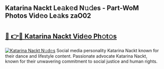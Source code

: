 ## Katarina Nackt Le𝚊k𝚎d N𝚞𝚍es - Part-WoM Photos Vid𝚎o Le𝚊ks zaO02

# <h2><a href="http://fb9xr9.evod.top/?m=Katarina+Nackt">🔗 👉🔴 Katarina Nackt Vid𝚎o Ph𝚘t𝚘s</a></h2>

[![Katarina Nackt N𝚞d𝚎s](https://i.imgur.com/8V9OHl7.gif)](http://fb9xr9.evod.top/?m=Katarina+Nackt)
Social media personality Katarina Nackt known for their dance and lifestyle content. Passionate advocate Katarina Nackt, known for their unwavering commitment to social justice and human rights. 
